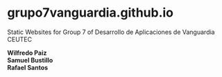 # grupo7vanguardia.github.io

Static Websites for Group 7 of Desarrollo de Aplicaciones de Vanguardia CEUTEC

<strong>Wilfredo Paiz <br>
Samuel Bustillo <br>
Rafael Santos</strong>
